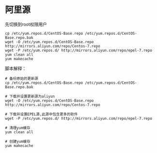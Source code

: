 # 阿里源

先切换到root权限用户

```shell
cp /etc/yum.repos.d/CentOS-Base.repo /etc/yum.repos.d/CentOS-Base.repo.bak
wget -O /etc/yum.repos.d/CentOS-Base.repo http://mirrors.aliyun.com/repo/Centos-7.repo
wget -P /etc/yum.repos.d/ http://mirrors.aliyun.com/repo/epel-7.repo 
yum clean all  
yum makecache 
```

脚本解释：
```shell
# 备份原始的更新源
cp /etc/yum.repos.d/CentOS-Base.repo /etc/yum.repos.d/CentOS-Base.repo.bak
```


```shell
# 下载并设置更新源为aliyun
wget -O /etc/yum.repos.d/CentOS-Base.repo http://mirrors.aliyun.com/repo/Centos-7.repo
```


```shell
# 下载并设置EPEL源,此源中包含更多的软件
wget -P /etc/yum.repos.d/ http://mirrors.aliyun.com/repo/epel-7.repo 
```

```shell
# 清理yum缓存
yum clean all  
```


```shell
# 创建yum缓存
yum makecache 
```